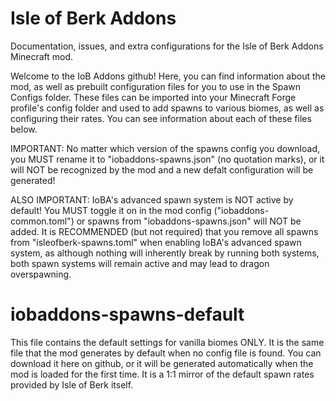 # Isle of Berk Addons
Documentation, issues, and extra configurations for the Isle of Berk Addons Minecraft mod.

Welcome to the IoB Addons github!  Here, you can find information about the mod, as well as prebuilt configuration files for you to use in the Spawn Configs folder.  These files can be imported into your Minecraft Forge profile's config folder and used to add spawns to various biomes, as well as configuring their rates.  You can see information about each of these files below.

IMPORTANT: No matter which version of the spawns config you download, you MUST rename it to "iobaddons-spawns.json" (no quotation marks), or it will NOT be recognized by the mod and a new defalt configuration will be generated!

ALSO IMPORTANT: IoBA's advanced spawn system is NOT active by default!  You MUST toggle it on in the mod config ("iobaddons-common.toml") or spawns from "iobaddons-spawns.json" will NOT be added.  It is RECOMMENDED (but not required) that you remove all spawns from "isleofberk-spawns.toml" when enabling IoBA's advanced spawn system, as although nothing will inherently break by running both systems, both spawn systems will remain active and may lead to dragon overspawning.

# iobaddons-spawns-default
This file contains the default settings for vanilla biomes ONLY.  It is the same file that the mod generates by default when no config file is found.  You can download it here on github, or it will be generated automatically when the mod is loaded for the first time.  It is a 1:1 mirror of the default spawn rates provided by Isle of Berk itself.
